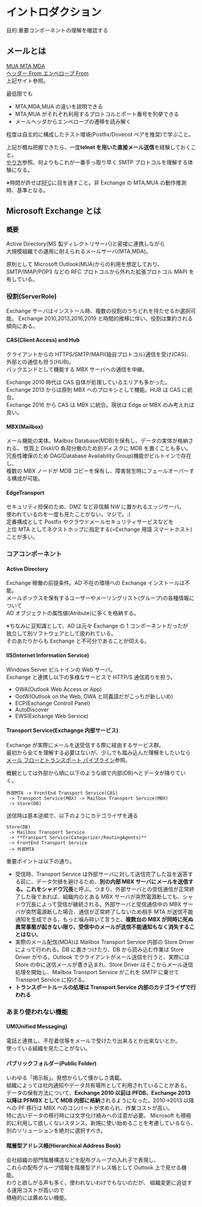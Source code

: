 # イントロダクション

目的:重要コンポーネントの理解を確認する

## メールとは

[MUA,MTA,MDA](https://ascii.jp/elem/000/000/439/439105/)  
[ヘッダー From,エンベロープ From](https://am.arara.com/blog/header_envelope_20210118)  
上記サイト参照。

最低限でも

- MTA,MDA,MUA の違いを説明できる
- MTA,MUA がそれぞれ利用するプロトコルとポート番号を列挙できる
- メールヘッダからエンベロープの遷移を読み解く

程度は自主的に構成したテスト環境(Postfix/Dovecot ペアを推奨)で学ぶこと。

上記が概ね把握できたら、一度**telnet を用いた直接メール送信**を経験しておくこと。  
[やり方](http://ash.jp/net/telnet_smtp.htm)参照。何よりもこれが一番手っ取り早く SMTP プロトコルを理解する体験になる。

※時間が許せば[RFC](https://sendgrid.kke.co.jp/blog/?p=10609)に目を通すこと。非 Exchange の MTA,MUA の動作推測時、基準となる。

## Microsoft Exchange とは

### 概要

Active Directory(MS 製ディレクトリサーバ)と密接に連携しながら  
大規模組織での運用に耐えられるメールサーバ(MTA,MDA)。

原則として Microsoft Outlook(MUA)からの利用を想定しており、  
SMTP/IMAP/POP3 などの RFC プロトコルから外れた拡張プロトコル MAPI を有している。

### 役割(ServerRole)

Exchange サーバはインストール時、複数の役割のうちどれを持たせるか選択可能。
Exchange 2010,2013,2016,2019 と時間的推移に伴い、役割は集約される傾向にある。

#### CAS(Client Access) and Hub

クライアントからの HTTPS/SMTP/MAPI(独自プロトコル)通信を受け(CAS)、外部との通信も担う(HUB)。  
バックエンドとして機能する MBX サーバへの通信を中継。

Exchange 2010 時代は CAS 自体が処理しているエリアも多かった。  
Exchange 2013 からは原則 MBX へのプロキシとして機能。HUB は CAS に統合。  
Exchange 2016 から CAS は MBX に統合。現状は Edge or MBX のみ考えれば良い。

#### MBX(Mailbox)

メール機能の実体。Mailbox Database(MDB)を保有し、データの実体が格納される。
性質上 DiskI/O 負荷分散のため別ディスクに MDB を置くことも多い。
冗長性確保のため DAG(Database Availability Group)機能がビルトインで存在し、  
複数の MBX ノードが MDB コピーを保有し、障害発生時にフェールオーバーする構成が可能。

#### EdgeTransport

セキュリティ担保のため、DMZ など非信頼 NW に置かれるエッジサーバ。  
使われているのを一度も見たことがない。マジで。:(  
定番構成として Postfix やクラウドメールセキュリティサービスなどを  
上位 MTA としてネクストホップに指定する(=Exchange 用語 スマートホスト)ことが多い。

### コアコンポーネント

#### Active Directory

Exchange 稼働の前提条件。AD 不在の環境への Exchange インストールは不能。  
メールボックスを保有するユーザーやメーリングリスト(グループ)の各種情報について  
AD オブジェクトの属性値(Atribute)に多くを格納する。

※ちなみに豆知識として、AD は元々 Exchange の 1 コンポーネントだったが  
独立して別ソフトウェアとして扱われている。  
そのあたりからも Exchange と不可分であることが伺える。

#### IIS(Internet Information Service)

Windows Server ビルトインの Web サーバ。  
Exchange と連携し以下の多様なサービスで HTTP/S 通信周りを担う。

- OWA(Outlook Web Access or App)
- OotW(Outlook on the Web, OWA と同義語だがこっちが新しいめ)
- ECP(Exchange Controll Panel)
- AutoDiscover
- EWS(Exchange Web Service)

#### Transport Service(Exchagnge 内部サービス)

Exchange が実際にメールを送受信する際に経由するサービス群。  
最初から全てを理解する必要はないが、少しでも踏み込んだ理解をしたいなら  
[メール フローとトランスポート パイプライン](https://docs.microsoft.com/ja-jp/exchange/mail-flow/mail-flow?view=exchserver-2019)参照。

概観としては外部から順に以下のような順で内部(DB)へとデータが降りていく。

```text
外部MTA -> FrontEnd Transport Service(CAS)
 -> Transport Service(MBX) -> Mailbox Transport Service(MBX)
 -> Store(DB)
```

送信時は基本逆順で、以下のようにカテゴライザを通る

```text
Store(DB)
 -> Mailbox Transport Service
 -> **Transport Service(Categorizer/RoutingAgents)**
 -> FrontEnd Transport Service
 -> 外部MTA
```

重要ポイントは以下の通り。

- 受信時、Transport Service は外部サーバに対して送信完了した旨を返答する前に、データ欠損を避けるため、**別の内部 MBX サーバにメールを送信する。これをシャドウ冗長**と呼ぶ。つまり、外部サーバとの受信通信が正常終了した後であれば、組織内のとある MBX サーバが突然電源断しても、シャドウ冗長によって受信が継続される。外部サーバと受信通信中の MBX サーバが突然電源断した場合、通信が正常終了しないため相手 MTA が送信不能通知を生成できる。もっと噛み砕いて言うと、**複数台の MBX が同時に死ぬ異常事態が起きない限り、受信中のメールが送信不能通知もなく消失することはない**。
- 実際のメール配信(MDA)は Mailbox Transport Service 内部の Store Driver によって行われる。DB に書きつけたり、DB から読み込む作業は Store Driver がやる。Outlook でクライアントがメール送信を行うと、実際には Store の中に送信メールが書き込まれ、Store Driver はそこからメール送信処理を開始し、Mailbox Transport Service がこれを SMTP に乗せて Transport Service に投げる。
- **トランスポートルールの処理は Transport Service 内部のカテゴライザで行われる**

### あまり使われない機能

#### UM(Unified Messaging)

電話と連携し、不在着信等をメールで受けたり出来るとか出来ないとか。  
使っている組織を見たことがない。

#### パブリックフォルダー(Public Folder)

いわゆる「掲示板」。発想からして懐かしさ満載。  
組織によっては社内通知やデータ共有場所として利用されていることがある。  
データの保有方法について、**Exchange 2010 以前は PFDB、Exchange 2013 以降は PFMBX として MDB 内部に格納**されるようになった。2010->2013 以降への PF 移行は MBX へのコンバートが求められ、作業コストが高い。  
特に古いデータの移行時には文字化け絡みへの注意が必要。
Microsoft も積極的に利用して欲しくないスタンス。新規に使い始めることを考慮しているなら、別のソリューションを絶対に選択すべき。

#### 階層型アドレス帳(Hierarchical Address Book)

会社組織の部門階層構造などを配布グループの入れ子で表現し、  
これらの配布グループ情報を階層型アドレス帳として Outlook 上で見せる機能。  
わりと欲しがる声も多く、使われないわけでもないのだが、 組織変更に追従する運用コストが高いので  
積極的には薦めない機能。
